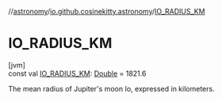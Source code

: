 //[astronomy](../../index.md)/[io.github.cosinekitty.astronomy](index.md)/[IO_RADIUS_KM](-i-o_-r-a-d-i-u-s_-k-m.md)

# IO_RADIUS_KM

[jvm]\
const val [IO_RADIUS_KM](-i-o_-r-a-d-i-u-s_-k-m.md): [Double](https://kotlinlang.org/api/latest/jvm/stdlib/kotlin/-double/index.html) = 1821.6

The mean radius of Jupiter's moon Io, expressed in kilometers.
